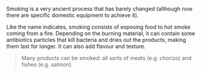 Smoking is a very ancient process that has barely changed (although now there are specific domestic equipment to achieve it).

Like the name indicates, smoking consists of exposing food to hot smoke coming from a fire. Depending on the burning material, it can contain some antibiotics particles that kill bacteria and dries out the products, making them last for longer. It can also add flavour and texture.

>Many products can be smoked: all sorts of meats (e.g. chorizo) and fishes (e.g. salmon).

